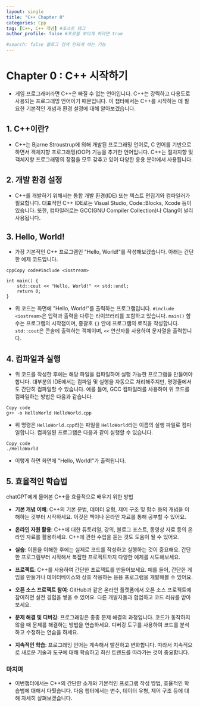 ```yaml
---
layout: single
title: "C++ Chapter 0"
categories: Cpp
tag: [C++, C++ 개념] #포스트 태그
author_profile: false #프로필 보이게 하려면 true

#search: false 블로그 검색 안되게 하는 기능
---
```


#  Chapter 0 : C++ 시작하기

- 게임 프로그래머라면 C++은 빠질 수 없는 언어입니다. C++는 강력하고 다용도로 사용되는 프로그래밍 언어이기 때문입니다. 이 챕터에서는 C++를 시작하는 데 필요한 기본적인 개념과 환경 설정에 대해 알아보겠습니다.



## **1. C++이란?**

- C++는 Bjarne Stroustrup에 의해 개발된 프로그래밍 언어로, C 언어를 기반으로 하면서 객체지향 프로그래밍(OOP) 기능을 추가한 언어입니다. C++는 절차지향 및 객체지향 프로그래밍의 장점을 모두 갖추고 있어 다양한 응용 분야에서 사용됩니다.



## **2. 개발 환경 설정**

- C++를 개발하기 위해서는 통합 개발 환경(IDE) 또는 텍스트 편집기와 컴파일러가 필요합니다. 대표적인 C++ IDE로는 Visual Studio, Code::Blocks, Xcode 등이 있습니다. 또한, 컴파일러로는 GCC(GNU Compiler Collection)나 Clang이 널리 사용됩니다.



## **3. Hello, World!**

- 가장 기본적인 C++ 프로그램인 "Hello, World!"를 작성해보겠습니다. 아래는 간단한 예제 코드입니다.

```
cppCopy code#include <iostream>

int main() {
    std::cout << "Hello, World!" << std::endl;
    return 0;
}
```

- 위 코드는 화면에 "Hello, World!"를 출력하는 프로그램입니다. `#include <iostream>`은 입력과 출력을 다루는 라이브러리를 포함하고 있습니다. `main()` 함수는 프로그램의 시작점이며, 중괄호 `{}` 안에 프로그램의 로직을 작성합니다. `std::cout`은 콘솔에 출력하는 객체이며, `<<` 연산자를 사용하여 문자열을 출력합니다.



## **4. 컴파일과 실행**

- 위 코드를 작성한 후에는 해당 파일을 컴파일하여 실행 가능한 프로그램을 만들어야 합니다. 대부분의 IDE에서는 컴파일 및 실행을 자동으로 처리해주지만, 명령줄에서도 간단히 컴파일할 수 있습니다. 예를 들어, GCC 컴파일러를 사용하여 위 코드를 컴파일하는 방법은 다음과 같습니다.

```
Copy code
g++ -o HelloWorld HelloWorld.cpp
```

- 위 명령은 `HelloWorld.cpp`라는 파일을 `HelloWorld`라는 이름의 실행 파일로 컴파일합니다. 컴파일된 프로그램은 다음과 같이 실행할 수 있습니다.

```
Copy code
./HelloWorld
```

- 이렇게 하면 화면에 "Hello, World!"가 출력됩니다.



## **5. 효율적인 학습법**
chatGPT에게 물어본 C++을 효율적으로 배우기 위한 방법
- **기본 개념 이해**: C++의 기본 문법, 데이터 유형, 제어 구조 및 함수 등의 개념을 이해하는 것부터 시작하세요. 이것은 책이나 온라인 자료를 통해 공부할 수 있어요.

- **온라인 자원 활용**: C++에 대한 튜토리얼, 강의, 블로그 포스트, 동영상 자료 등의 온라인 자료를 활용하세요. C++에 관한 수업을 듣는 것도 도움이 될 수 있어요.

- **실습**: 이론을 이해한 후에는 실제로 코드를 작성하고 실행하는 것이 중요해요. 간단한 프로그램부터 시작해서 복잡한 프로젝트까지 다양한 예제를 시도해보세요.

- **프로젝트**: C++를 사용하여 간단한 프로젝트를 만들어보세요. 예를 들어, 간단한 게임을 만들거나 데이터베이스와 상호 작용하는 응용 프로그램을 개발해볼 수 있어요.

- **오픈 소스 프로젝트 참여**: GitHub과 같은 온라인 플랫폼에서 오픈 소스 프로젝트에 참여하면 실전 경험을 쌓을 수 있어요. 다른 개발자들과 협업하고 코드 리뷰를 받아보세요.

- **문제 해결 및 디버깅**: 프로그래밍은 종종 문제 해결의 과정입니다. 코드가 동작하지 않을 때 문제를 해결하는 방법을 연습하세요. 디버깅 도구를 사용하여 코드를 분석하고 수정하는 연습을 하세요.

- **지속적인 학습**: 프로그래밍 언어는 계속해서 발전하고 변화합니다. 따라서 지속적으로 새로운 기술과 도구에 대해 학습하고 최신 트렌드를 따라가는 것이 중요합니다.


### 마치며 

- 이번챕터에서는 C++의 간단한 소개와 기본적인 프로그램 작성 방법, 효율적인 학습법에 대해서 다뤘습니다. 다음 챕터에서는 변수, 데이터 유형, 제어 구조 등에 대해 자세히 살펴보겠습니다.